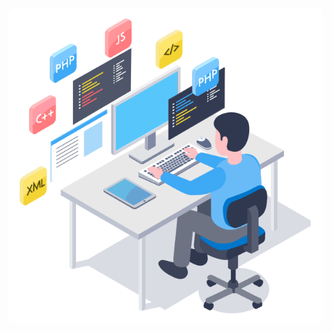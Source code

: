 <img src="https://github.com/heidar-dev-2024/heidar-dev-2024/blob/main/46207-programmer-1.gif" style="border-radius: 10px;        display: block;
">
